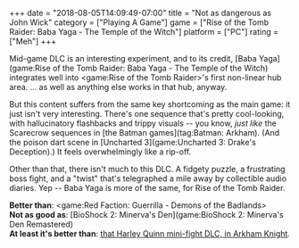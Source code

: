 +++
date = "2018-08-05T14:09:49-07:00"
title = "Not as dangerous as John Wick"
category = ["Playing A Game"]
game = ["Rise of the Tomb Raider: Baba Yaga - The Temple of the Witch"]
platform = ["PC"]
rating = ["Meh"]
+++

Mid-game DLC is an interesting experiment, and to its credit, [Baba Yaga](game:Rise of the Tomb Raider: Baba Yaga - The Temple of the Witch) integrates well into <game:Rise of the Tomb Raider>'s first non-linear hub area.  ... as well as anything else works in that hub, anyway.

But this content suffers from the same key shortcoming as the main game: it just isn't very interesting.  There's one sequence that's pretty cool-looking, with hallucinatory flashbacks and trippy visuals -- you know, <i>just like</i> the Scarecrow sequences in [the Batman games](tag:Batman: Arkham).  (And the poison dart scene in [Uncharted 3](game:Uncharted 3: Drake's Deception).)  It feels overwhelmingly like a rip-off.

Other than that, there isn't much to this DLC.  A fidgety puzzle, a frustrating boss fight, and a "twist" that's telegraphed a mile away by collectible audio diaries.  Yep -- Baba Yaga is more of the same, for Rise of the Tomb Raider.

<b>Better than</b>: <game:Red Faction: Guerrilla - Demons of the Badlands>  
<b>Not as good as</b>: [BioShock 2: Minerva's Den](game:BioShock 2: Minerva's Den Remastered)  
<b>At least it's better than</b>: [that Harley Quinn mini-fight DLC, in Arkham Knight](%site.BaseURL%2015/06/30/almost-the-game-gotham-deserves/).
